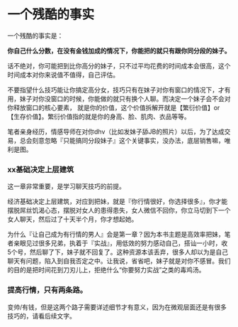 # 一个残酷的事实



一个残酷的事实是：

**你自己什么分数，在没有金钱加成的情况下，你能把的就只有跟你同分段的妹子。**

话不绝对，你可能把到比你高分的妹子，只不过平均花费的时间成本会很高，这个时间成本对你来说值不值得，自己评估。

不要指望什么技巧能让你搞定高分女，技巧只有在妹子对你有窗口的情况下，才有用，妹子对你没窗口的时候，你能做的就只有换个人聊。而决定一个妹子会不会对你释放窗口的核心要素， 就是你的价值，这个价值拆解开就是【繁衍价值】or【生存价值】。繁衍价值指的就是你的身高、脸、肌肉、衣品等等。

笔者亲身经历，情感导师在对你dhv（比如发妹子舔JB的照片）以后，为了达成交易，总会刻意忽略『只能搞同分段妹子』这个关键事实，没办法，底层销售嘛，唯利是图。

### xx基础决定上层建筑

这一章非常重要，是学习聊天技巧的前提。

经济基础决定上层建筑，对应到把妹，就是『你行情很好，你选择很多』，你才能摆脱屌丝饥渴心态，摆脱对女人的患得患失，女人微信不回你，你立马切到下一个女人聊天，然后过了十天半个月，你才想起她。

为什么『让自己成为有行情的男人』会是第一章？因为本书主题是高效率把妹，笔者亲眼见过很多兄弟，执着于『实战』，用低效的努力感动自己，搭讪一小时，收5个号，然后聊了下，妹子就不回复了。这种资源本该丢弃，很多人却以为是自己聊天有问题，陷入到自我否定之中。让我说，省省吧，妹子就是对你不感冒。我们的目的是把时间花到刀刃儿上，拒绝什么“你要努力实战”之类的毒鸡汤。

### 提高行情，只有两条路。

变帅/有钱，但是这两个路子需要详述细节才有意义，因为在微观层面还是有很多技巧的，请看后续文字。
